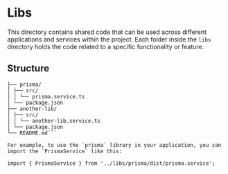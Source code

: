 # Libs

This directory contains shared code that can be used across different applications and services within the project. Each folder inside the `libs` directory holds the code related to a specific functionality or feature.

## Structure

````libs/
├── prisma/
│ ├── src/
│ │ └── prisma.service.ts
│ └── package.json
├── another-lib/
│ ├── src/
│ │ └── another-lib.service.ts
│ └── package.json
└── README.md```

For example, to use the `prisma` library in your application, you can import the `PrismaService` like this:

import { PrismaService } from '../libs/prisma/dist/prisma.service';
````
